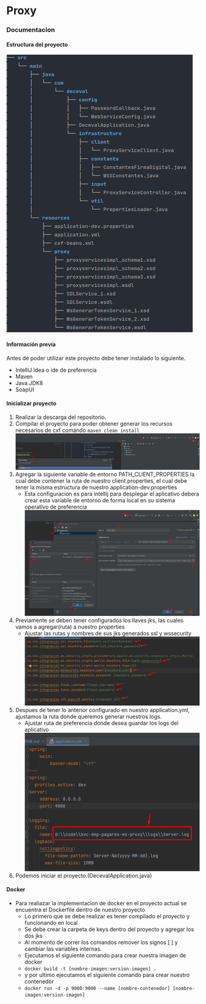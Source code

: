 # Proxy

### Documentacion

#### Estructura del proyecto
![img.png](images/img.png)

#### Información previa

Antes de poder utilizar este proyecto debe tener instalado lo siguiente.

- IntelliJ Idea o ide de preferencia
- Maven
- Java JDK8
- SoapUI

#### Inicializar proyecto
1. Realizar la descarga del repositorio.
2. Compilar el proyecto para poder obtener generar los recursos necesarios de cxf
comando ```maven clean install```
   ![img.png](images/mavenCompile.jpg)
3. Agregar la siguiente variable de entorno PATH_CLIENT_PROPERTIES la cual debe contener la ruta de nuestro client.properties,
el cual debe tener la misma estructura de nuestro application-dev.properties
   - Esta configuracion es para intellij para desplegar el aplicativo debera crear esta variable de entorno de forma local en su 
   sistema operativo de preferencia
      ![img.png](images/addpath.jpg)
4. Previamente se deben tener configurados los llaves jks, las cuales vamos a agregar(ruta) a nuestro properties
   - Ajustar las rutas y nombres de sus jks generados ssl y wssecurity 
   ![img.png](images/properties.png)
5. Despues de tener lo anterior configurado en nuestro application.yml, ajustamos la ruta donde queremos generar nuestros logs.
   - Ajustar ruta de preferencia donde desea guardar los logs del aplicativo
      ![img.png](images/logsconfig.jpg)
6. Podemos iniciar el proyecto.(DecevalApplication.java)

#### Docker 
- Para realiazar la implementacion de docker en el proyecto actual se encuentra el Dockerfile dentro de nuestro proyecto
  - Lo primero que se debe realizar es tener compilado el proyecto y funcionando en local
  - Se debe crear la carpeta de keys dentro del proyecto y agregar los dos jks 
  - Al momento de correr los comandos remover los signos [ ] y cambiar las variables internas.
  - Ejecutamos el siguiente comando para crear nuestra imagen de docker
  - ```docker build -t [nombre-imagen:version-imagen] .```
  - y por ultimo ejecutamos el siguiente comando para crear nuestro contenedor
  - ```docker run -d -p 9000:9000 --name [nombre-contenedor] [nombre-imagen:version-imagen]```


